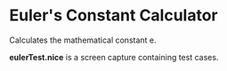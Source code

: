 # Euler's Constant Calculator

Calculates the mathematical constant e.

**eulerTest.nice** is a screen capture containing test cases.
